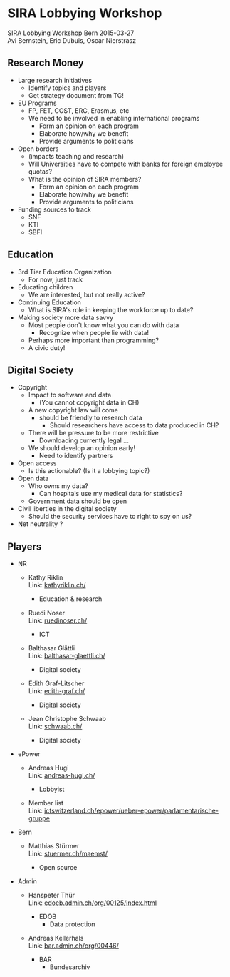 # SIRA Lobbying Workshop  
  
SIRA Lobbying Workshop Bern 2015-03-27  
Avi Bernstein, Eric Dubuis, Oscar Nierstrasz  
  
## Research Money  
  
* Large research initiatives  
    * Identify topics and players  
    * Get strategy document from TG!  
* EU Programs  
    * FP, FET, COST, ERC, Erasmus, etc  
    * We need to be involved in enabling international programs  
        * Form an opinion on each program  
        * Elaborate how/why we benefit  
        * Provide arguments to politicians  
* Open borders  
    * (impacts teaching and research)  
    * Will Universities have to compete with banks for foreign employee quotas?  
    * What is the opinion of SIRA members?  
        * Form an opinion on each program  
        * Elaborate how/why we benefit  
        * Provide arguments to politicians  
* Funding sources to track  
    * SNF  
    * KTI  
    * SBFI  
  
## Education  
  
* 3rd Tier Education Organization  
    * For now, just track  
* Educating children  
    * We are interested, but not really active?  
* Continuing Education  
    * What is SIRA's role in keeping the workforce up to date?  
* Making society more data savvy  
    * Most people don't know what you can do with data  
        * Recognize when people lie with data!  
    * Perhaps more important than programming?  
    * A civic duty!  
  
## Digital Society  
  
* Copyright  
    * Impact to software and data  
        * (You cannot copyright data in CH)  
    * A new copyright law will come  
        * should be friendly to research data  
            * Should researchers have access to data produced in CH?  
    * There will be pressure to be more restrictive  
        * Downloading currently legal ...  
    * We should develop an opinion early!  
        * Need to identify partners  
* Open access  
    * Is this actionable? (Is it a lobbying topic?)  
* Open data  
    * Who owns my data?  
        * Can hospitals use my medical data for statistics?  
    * Government data should be open  
* Civil liberties in the digital society  
    * Should the security services have to right to spy on us?  
* Net neutrality ?  
  
## Players  
  
* NR  
    * Kathy Riklin  
        Link: [kathyriklin.ch/][1]  
  
        * Education & research  
    * Ruedi Noser  
        Link: [ruedinoser.ch/][2]  
  
        * ICT  
    * Balthasar Glättli  
        Link: [balthasar-glaettli.ch/][3]  
  
        * Digital society  
    * Edith Graf-Litscher  
        Link: [edith-graf.ch/][4]  
  
        * Digital society  
    * Jean Christophe Schwaab  
        Link: [schwaab.ch/][5]  
  
        * Digital society  
* ePower  
    * Andreas Hugi  
        Link: [andreas-hugi.ch/][6]  
  
        * Lobbyist  
    * Member list  
        Link: [ictswitzerland.ch/epower/ueber-epower/parlamentarische-gruppe][7]  
  
* Bern  
    * Matthias Stürmer  
        Link: [stuermer.ch/maemst/][8]  
  
        * Open source  
* Admin  
    * Hanspeter Thür  
        Link: [edoeb.admin.ch/org/00125/index.html][9]  
  
        * EDÖB  
            * Data protection  
    * Andreas Kellerhals  
        Link: [bar.admin.ch/org/00446/][10]  
  
        * BAR  
            * Bundesarchiv  
  
[1]: http://www.kathyriklin.ch/  
[2]: http://www.ruedinoser.ch/  
[3]: http://www.balthasar-glaettli.ch/  
[4]: http://www.edith-graf.ch/  
[5]: http://www.schwaab.ch/  
[6]: http://www.andreas-hugi.ch/  
[7]: http://www.ictswitzerland.ch/epower/ueber-epower/parlamentarische-gruppe  
[8]: http://www.stuermer.ch/maemst/  
[9]: http://www.edoeb.admin.ch/org/00125/index.html?lang=de  
[10]: http://www.bar.admin.ch/org/00446/?lang=de  
